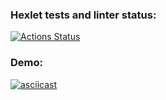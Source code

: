 ### Hexlet tests and linter status:
[![Actions Status](https://github.com/meichtor/frontend-project-46/actions/workflows/hexlet-check.yml/badge.svg)](https://github.com/meichtor/frontend-project-46/actions)

### Demo:
[![asciicast](https://asciinema.org/a/Ty2T5ECNT1HdyOwLCbj88zi77.svg)](https://asciinema.org/a/Ty2T5ECNT1HdyOwLCbj88zi77)